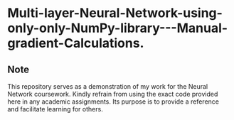 # Multi-layer-Neural-Network-using-only-only-NumPy-library---Manual-gradient-Calculations.

## Note

This repository serves as a demonstration of my work for the Neural Network coursework. Kindly refrain from using the exact code provided here in any academic assignments. Its purpose is to provide a reference and facilitate learning for others.
